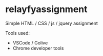 # relayfyassignment
Simple HTML / CSS / js / jquery assignment

Tools used: 
- VSCode / Golive
- Chrome developer tools
